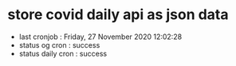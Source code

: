 # store covid daily api as json data

- last cronjob : Friday, 27 November 2020 12:02:28
- status og cron : success
- status daily cron : success
      
      